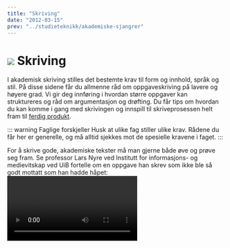 ```yaml
---
title: "Skriving"
date: "2012-03-15"
prev: "../studieteknikk/akademiske-sjangrer"
---
```



# ![](/images/illustrasjoner_skriving_500x450.png) Skriving

I akademisk skriving stilles det bestemte krav til form og innhold, språk og stil. På disse sidene får du allmenne råd om oppgaveskriving på lavere og høyere grad. Vi gir deg innføring i hvordan større oppgaver kan struktureres og råd om argumentasjon og drøfting. Du får tips om hvordan du kan komme i gang med skrivingen og innspill til skriveprosessen helt fram til [ferdig produkt](/skriving/formelle-krav-til-oppsett/).  

::: warning Faglige forskjeller 
Husk at ulike fag stiller ulike krav. Rådene du får her er generelle, og må alltid sjekkes mot de spesielle kravene i faget.
::: 

For å skrive gode, akademiske tekster må man gjerne både øve og prøve seg fram. Se professor Lars Nyre ved Institutt for informasjons- og medievitskap ved UiB fortelle om en oppgave han skrev som ikke ble så godt mottatt som han hadde håpet:
<Video id="GD1scK6R01A" />

